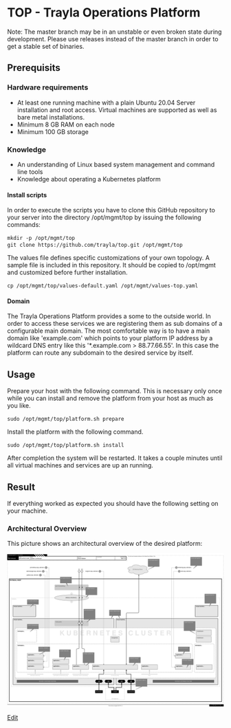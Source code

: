 # TOP - Trayla Operations Platform

Note: The master branch may be in an unstable or even broken state during development. Please use releases instead of the master branch in order to get a stable set of binaries.

## Prerequisits

### Hardware requirements

- At least one running machine with a plain Ubuntu 20.04 Server installation and root access. Virtual machines are supported as well as bare metal installations.
- Minimum 8 GB RAM on each node
- Minimum 100 GB storage

### Knowledge

- An understanding of Linux based system management and command line tools
- Knowledge about operating a Kubernetes platform

#### Install scripts

In order to execute the scripts you have to clone this GitHub repository to your server into the directory /opt/mgmt/top by issuing the following commands:
```ShellSession
mkdir -p /opt/mgmt/top
git clone https://github.com/trayla/top.git /opt/mgmt/top
```

The values file defines specific customizations of your own topology. A sample file is included in this repository. It should be copied to /opt/mgmt and customized before further installation.
```ShellSession
cp /opt/mgmt/top/values-default.yaml /opt/mgmt/values-top.yaml
```

#### Domain

The Trayla Operations Platform provides a some to the outside world. In order to access these services we are registering them as sub domains of a configurable main domain. The most comfortable way is to have a main domain like 'example.com' which points to your platform IP address by a wildcard DNS entry like this '*.example.com > 88.77.66.55'. In this case the platform can route any subdomain to the desired service by itself.

## Usage

Prepare your host with the following command. This is necessary only once while you can install and remove the platform from your host as much as you like.
```ShellSession
sudo /opt/mgmt/top/platform.sh prepare
```

Install the platform with the following command.
```ShellSession
sudo /opt/mgmt/top/platform.sh install
```

After completion the system will be restarted. It takes a couple minutes until all virtual machines and services are up an running.

## Result

If everything worked as expected you should have the following setting on your machine.

### Architectural Overview

This picture shows an architectural overview of the desired platform:

![Diagram](docs/landscape.svg)

<a href="https://app.diagrams.net/#Htrayla%2Ftop%2Fmaster%2Fdocs%2Flandscape.svg" target="_blank">Edit</a>
